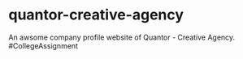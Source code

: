 # quantor-creative-agency
An awsome company profile website of Quantor - Creative Agency.
#CollegeAssignment
